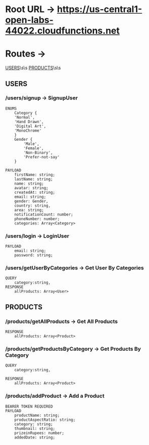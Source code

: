 # Root URL -> https://us-central1-open-labs-44022.cloudfunctions.net

# Routes ->
[USERS](#USERS)\s\s
[PRODUCTS](#PRODUCTS)\s\s


## USERS

### /users/signup -> SignupUser

    ENUMS
        Category {
	    'Normal',
	    'Hand Drawn',
	    'Digital Art',
	    'MonoChrome'
        }
        Gender {
            'Male',
            'Female',
            'Non-Binary',
            'Prefer-not-say'
        }

    PAYLOAD
        firstName: string;
        lastName: string;
        name: string;
        avatar: string;
        createdAt: string;
        email: string;
        gender: Gender,
        country: string,
        area: string;
        notificationCount: number;
        phoneNumber: number;
        categories: Array<Category>

### /users/login -> LoginUser

    PAYLOAD
        email: string;
        password: string;

### /users/getUserByCategories -> Get User By Categories
    QUERY
        category:string,
    RESPONSE
        allProducts: Array<User>


## PRODUCTS

### /products/getAllProducts -> Get All Products

    RESPONSE
        allProducts: Array<Product>

### /products/getProductsByCategory -> Get Products By Category

    QUERY
        category:string,

    RESPONSE
        allProducts: Array<Product>

### /products/addProduct -> Add a Product

    BEARER TOKEN REQUIRED
    PAYLOAD
        productName: string;
        productAspectRatio: string;
        category: string;
        thumbnail: string;
        prizeinRupees: number;
        addedDate: string;